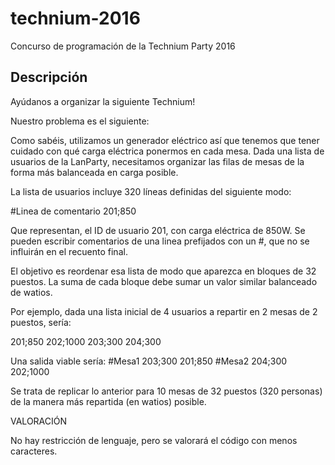 # technium-2016
Concurso de programación de la Technium Party 2016

## Descripción
Ayúdanos a organizar la siguiente Technium!

Nuestro problema es el siguiente:

Como sabéis, utilizamos un generador eléctrico así que tenemos que tener cuidado con qué carga eléctrica ponermos en cada mesa. Dada una lista de usuarios de la LanParty, necesitamos organizar las filas de mesas de la forma más balanceada en carga posible.

La lista de usuarios incluye 320 líneas definidas del siguiente modo:

\#Linea de comentario
201;850

Que representan, el ID de usuario 201, con carga eléctrica de 850W. Se pueden escribir comentarios de una linea prefijados con un #, que no se influirán en el recuento final.

El objetivo es reordenar esa lista de modo que aparezca en bloques de 32 puestos. La suma de cada bloque debe sumar un valor similar balanceado de watios.

Por ejemplo, dada una lista inicial de 4 usuarios a repartir en 2 mesas de 2 puestos, sería:

201;850
202;1000
203;300
204;300

Una salida viable sería:
\#Mesa1
203;300
201;850
\#Mesa2
204;300
202;1000

Se trata de replicar lo anterior para 10 mesas de 32 puestos (320 personas) de la manera más repartida (en watios) posible.

VALORACIÓN

No hay restricción de lenguaje, pero se valorará el código con menos caracteres.
